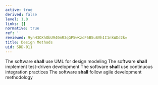 ```yaml
---
active: true
derived: false
level: 1.0
links: []
normative: true
ref: ''
reviewed: 9ynH3OXhObU940mR3qGP5wKzcF6BSuBVh1I1nkWDd2k=
title: Design Methods
uid: SDD-011
---
```


The software **shall** use UML for design modeling
The software **shall** implement test-driven development
The software **shall** use continuous integration practices
The software **shall** follow agile development methodology
